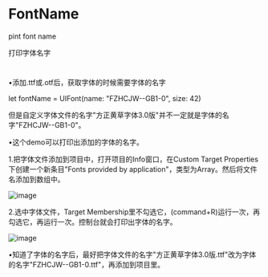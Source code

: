 # FontName
pint font name

打印字体名字
#

•添加.ttf或.otf后，获取字体的时候需要字体的名字

let fontName = UIFont(name: "FZHCJW--GB1-0", size: 42)

但是自定义字体文件的名字"方正黄草字体3.0版"并不一定就是字体的名字"FZHCJW--GB1-0"。

•这个demo可以打印出添加的字体的名字。

1.把字体文件添加到项目中，打开项目的Info窗口，在Custom Target Properties下创建一个新条目"Fonts provided by application"，类型为Array。然后将文件名添加到数组中。

![image](https://github.com/liuyongfa/FontName/blob/master/image_0.png)

2.选中字体文件，Target Membership里不勾选它，(command+R)运行一次，再勾选它，再运行一次。控制台就会打印出字体的名字。

![image](https://github.com/liuyongfa/FontName/blob/master/image_0.png)

•知道了字体的名字后，最好把字体文件的名字"方正黄草字体3.0版.ttf"改为字体的名字"FZHCJW--GB1-0.ttf"，再添加到项目里。
